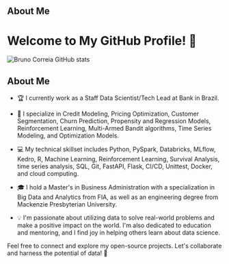 ## About Me
# Welcome to My GitHub Profile! 👋

![Bruno Correia GitHub stats](https://github-readme-stats.vercel.app/api?username=bruunocorreia&show_icons=true&theme=dark&count_private=true)

## About Me
- 🏆 I currently work as a Staff Data Scientist/Tech Lead at Bank in Brazil.
  
- 🎯 I specialize in Credit Modeling, Pricing Optimization, Customer Segmentation, Churn Prediction, Propensity and Regression Models, Reinforcement Learning, Multi-Armed Bandit algorithms, Time Series Modeling, and Optimization Models.
  
- 💻 My technical skillset includes Python, PySpark, Databricks, MLflow, Kedro, R, Machine Learning, Reinforcement Learning, Survival Analysis, time series analysis, SQL, Git, FastAPI, Flask, CI/CD, Unittest, Docker, and cloud computing.
  
- 🎓 I hold a Master's in Business Administration with a specialization in Big Data and Analytics from FIA, as well as an engineering degree from Mackenzie Presbyterian University.
  
- 💡 I'm passionate about utilizing data to solve real-world problems and make a positive impact on the world. I'm also dedicated to education and mentoring, and I find joy in helping others learn about data science.

Feel free to connect and explore my open-source projects. Let's collaborate and harness the potential of data! 🚀
